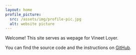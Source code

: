 ```yaml
---
layout: home
profile_picture:
  src: /assets/img/profile-pic.jpg
  alt: website picture
---
```


<p>
  Welcome! This site serves as wepage for Vineet Loyer</a>.
</p>

<p>
  You can find the source code and the instructions on <a href="https://github.com/eliottvincent/bay">GitHub</a>.
</p>
